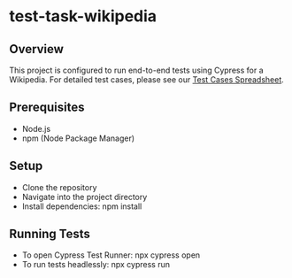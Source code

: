 # test-task-wikipedia

## Overview
This project is configured to run end-to-end tests using Cypress for a Wikipedia. 
For detailed test cases, please see our [Test Cases Spreadsheet](https://docs.google.com/spreadsheets/d/1gSQLExQy30XyvbY8r7pu9pIzxxnPY-7eOaW4d4zGqz4/edit?usp=sharing).

## Prerequisites
- Node.js 
- npm (Node Package Manager)

## Setup
- Clone the repository
- Navigate into the project directory
- Install dependencies: npm install

## Running Tests
- To open Cypress Test Runner: npx cypress open
- To run tests headlessly: npx cypress run

